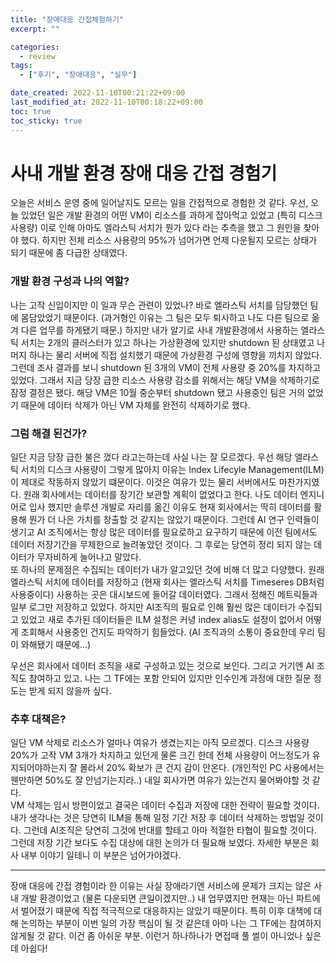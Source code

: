 ```yaml
---
title: "장애대응 간접체험하기"
excerpt: ""

categories:
  - review
tags:
  - ["후기", "장애대응", "실무"]

date_created: 2022-11-10T00:21:22+09:00
last_modified_at: 2022-11-10T00:18:22+09:00
toc: true
toc_sticky: true
---
```


# 사내 개발 환경 장애 대응 간접 경험기
오늘은 서비스 운영 중에 일어날지도 모르는 일을 간접적으로 경험한 것 같다. 우선, 오늘 있었던 일은 개발 환경의 어떤 VM이 리소스를 과하게 잡아먹고 있었고 (특히 디스크 사용량) 이로 인해 아마도 엘라스틱 서치가 뭔가 있다 라는 추측을 했고 그 원인을 찾아야 했다. 하지만 전체 리소스 사용량의 95%가 넘어가면 언제 다운될지 모르는 상태가 되기 때문에 좀 다급한 상태였다. 

### 개발 환경 구성과 나의 역할?
나는 고작 신입이지만 이 일과 무슨 관련이 있었나? 바로 엘라스틱 서치를 담당했던 팀에 몸담았었기 때문이다. (과거형인 이유는 그 팀은 모두 퇴사하고 나도 다른 팀으로 옮겨 다른 업무를 하게됐기 때문.) 하지만 내가 알기로 사내 개발환경에서 사용하는 엘라스틱 서치는 2개의 클러스터가 있고 하나는 가상환경에 있지만 shutdown 된 상태였고 나머지 하나는 물리 서버에 직접 설치했기 때문에 가상환경 구성에 영향을 끼치지 않았다. 그런데 조사 결과를 보니 shutdown 된 3개의 VM이 전체 사용량 중 20%를 차지하고 있었다. 그래서 지금 당장 급한 리소스 사용량 감소를 위해서는 해당 VM을 삭제하기로 잠정 결정은 됐다. 해당 VM은 10월 중순부터 shutdown 됐고 사용중인 팀은 거의 없었기 때문에 데이터 삭제가 아닌 VM 자체를 완전히 삭제하기로 했다.

### 그럼 해결 된건가?
일단 지금 당장 급한 불은 껐다 라고는하는데 사실 나는 잘 모르겠다. 우선 해당 엘라스틱 서치의 디스크 사용량이 그렇게 많아지 이유는 Index Lifecyle Management(ILM)이 제대로 작동하지 않았기 떄문이다. 이것은 여유가 있는 물리 서버에서도 마찬가지였다. 원래 회사에서는 데이터를 장기간 보관할 계획이 없었다고 한다. 나도 데이터 엔지니어로 입사 했지만 솔루션 개발로 자리를 옮긴 이유도 현재 회사에서는 딱히 데이터를 활용해 뭔가 더 나은 가치를 창출할 것 같지는 않았기 때문이다. 그런데 AI 연구 인력들이 생기고 AI 조직에서는 항상 많은 데이터를 필요로하고 요구하기 때문에 이전 팀에서도 데이터 저장기간을 무제한으로 늘려놓았던 것이다. 그 후로는 당연히 정리 되지 않는 데이터가 무자비하게 늘어나고 말았다.  
또 하나의 문제점은 수집되는 데이터가 내가 알고있던 것에 비해 더 많고 다양했다. 원래 엘라스틱 서치에 데이터를 저장하고 (현재 회사는 엘라스틱 서치를 Timeseres DB처럼 사용중이다) 사용하는 곳은 대시보드에 들어갈 데이터였다. 그래서 정해진 메트릭들과 일부 로그만 저장하고 있었다. 하지만 AI조직의 필요로 인해 훨씬 많은 데이터가 수집되고 있었고 새로 추가된 데이터들은 ILM 설정은 커녕 index alias도 설정이 없어서 어떻게 조회해서 사용중인 건지도 파악하기 힘들었다. (AI 조직과의 소통이 중요한데 우리 팀이 와해됐기 때문에...)

우선은 회사에서 데이터 조직을 새로 구성하고 있는 것으로 보인다. 그리고 거기엔 AI 조직도 참여하고 있고. 나는 그 TF에는 포함 안되어 있지만 인수인계 과정에 대한 질문 정도는 받게 되지 않을까 싶다. 

### 추후 대책은?
일단 VM 삭제로 리소스가 얼마나 여유가 생겼는지는 아직 모르겠다. 디스크 사용량 20%가 고작 VM 3개가 차지하고 있던게 물론 크긴 한데 전체 사용량이 어느정도가 유지되어야하는지 잘 몰라서 20% 확보가 큰 건지 감이 안온다. (개인적인 PC 사용에서는 웬만하면 50%도 잘 안넘기는지라..) 내일 회사가면 여유가 있는건지 물어봐야할 것 같다.  
VM 삭제는 임시 방편이었고 결국은 데이터 수집과 저장에 대한 전략이 필요할 것이다. 내가 생각나는 것은 당연히 ILM을 통해 일정 기간 저장 후 데이터 삭제하는 방법일 것이다. 그런데 AI조직은 당연히 그것에 반대를 할테고 아마 적절한 타협이 필요할 것이다. 그런데 저장 기간 보다도 수집 대상에 대한 논의가 더 필요해 보였다. 자세한 부분은 회사 내부 이야기 일테니 이 부분은 넘어가야겠다.  

---

장애 대응에 간접 경험이라 한 이유는 사실 장애라기엔 서비스에 문제가 크지는 않은 사내 개발 환경이었고 (물론 다운되면 큰일이겠지만..) 내 업무였지만 현재는 아닌 파트에서 벌어졌기 때문에 직접 적극적으로 대응하지는 않았기 때문이다. 특히 이후 대책에 대해 논의하는 부분이 이번 일의 가장 핵심이 될 것 같은데 아마 나는 그 TF에는 참여하지 않게될 것 같다. 이건 좀 아쉬운 부분. 이런거 하나하나가 면접때 풀 썰이 아니었나 싶은데 아쉽다!